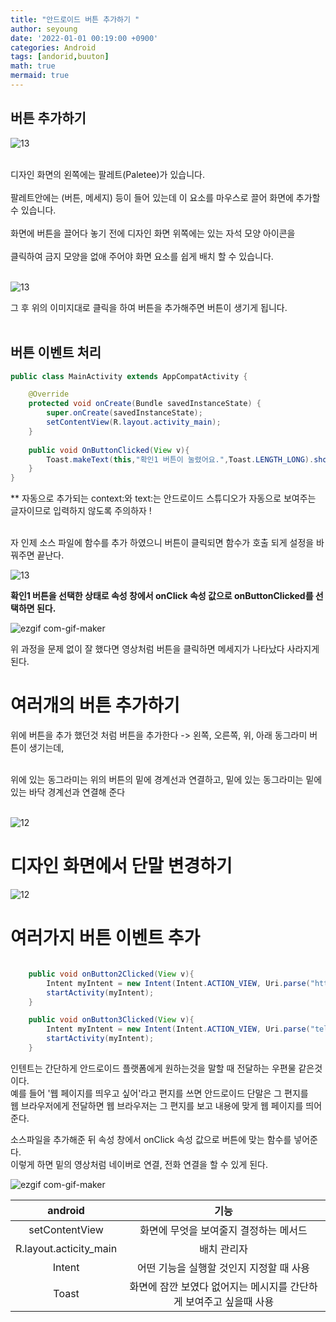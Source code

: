 ```yaml
---
title: "안드로이드 버튼 추가하기 "
author: seyoung
date: '2022-01-01 00:19:00 +0900'
categories: Android
tags: [andorid,buuton]
math: true
mermaid: true
---
```


## 버튼 추가하기

![13](https://user-images.githubusercontent.com/54762273/147830076-e5294087-3585-4065-a5a2-de84a525e74c.PNG)

<br>
디자인 화면의 왼쪽에는 팔레트(Paletee)가 있습니다. <br><br>
팔레트안에는 (버튼, 메세지) 등이 들어 있는데 이 요소를 마우스로 끌어 화면에 추가할 수 있습니다. <br><br>
화면에 버튼을 끌어다 놓기 전에 디자인 화면 위쪽에는 있는 자석 모양 아이콘을 <br><br>
클릭하여 금지 모양을 없애 주어야 화면 요소를 쉽게 배치 할 수 있습니다.<br><br>

![13](https://user-images.githubusercontent.com/54762273/147830407-c6793fa9-410e-474d-ab76-64c1559d0e66.jpg)

그 후 위의 이미지대로 클릭을 하여 버튼을 추가해주면 버튼이 생기게 됩니다.<br><br>

## 버튼 이벤트 처리 

```java
public class MainActivity extends AppCompatActivity {

    @Override
    protected void onCreate(Bundle savedInstanceState) {
        super.onCreate(savedInstanceState);
        setContentView(R.layout.activity_main);
    }
    
    public void OnButtonClicked(View v){
        Toast.makeText(this,"확인1 버튼이 눌렸어요.",Toast.LENGTH_LONG).show();
    }
}
```

** 자동으로 추가되는 context:와 text:는 안드로이드 스튜디오가 자동으로 보여주는 글자이므로 입력하지 않도록 주의하자 ! <br><br>

자 인제 소스 파일에 함수를 추가 하였으니 버튼이 클릭되면 함수가 호출 되게 설정을 바꿔주면 끝난다.<br>


![13](https://user-images.githubusercontent.com/54762273/147842805-caf3d316-15f0-49cd-834a-5e96dcf03066.jpg) <br>

**확인1 버튼을 선택한 상태로 속성 창에서 onClick 속성 값으로 onButtonClicked를 선택하면 된다.**


![ezgif com-gif-maker](https://user-images.githubusercontent.com/54762273/147842855-6b961024-efa4-493f-b51a-e69006556850.gif) <br>

위 과정을 문제 없이 잘 했다면 영상처럼 버튼을 클릭하면 메세지가 나타났다 사라지게 된다.

# 여러개의 버튼 추가하기 

위에 버튼을 추가 했던것 처럼 버튼을 추가한다 -> 왼쪽, 오른쪽, 위, 아래 동그라미 버튼이 생기는데, <br> <br>

위에 있는 동그라미는 위의 버튼의 밑에 경계선과 연결하고, 밑에 있는 동그라미는 밑에 있는 바닥 경계선과 연결해 준다 <br><br>

![12](https://user-images.githubusercontent.com/54762273/147842965-0b057cf1-a7aa-4a9f-99e1-a80f84121491.PNG)


# 디자인 화면에서 단말 변경하기

![12](https://user-images.githubusercontent.com/54762273/147843024-c239d79b-b9ef-47d3-b8b4-e50fa0e4e296.jpg)

# 여러가지 버튼 이벤트 추가

```java

    public void onButton2Clicked(View v){
        Intent myIntent = new Intent(Intent.ACTION_VIEW, Uri.parse("http://m.naver.com"));
        startActivity(myIntent);
    }

    public void onButton3Clicked(View v){
        Intent myIntent = new Intent(Intent.ACTION_VIEW, Uri.parse("tel:010-9999-9999"));
        startActivity(myIntent);
    }

```

인텐트는 간단하게 안드로이드 플랫폼에게 원하는것을 말할 때 전달하는 우편물 같은것 이다. <br>
예를 들어 '웹 페이지를 띄우고 싶어'라고 편지를 쓰면 안드로이드 단말은 그 편지를 <br>
웹 브라우저에게 전달하면 웹 브라우저는 그 편지를 보고 내용에 맞게 웹 페이지를 띄어준다.



소스파일을 추가해준 뒤 속성 창에서 onClick 속성 값으로 버튼에 맞는 함수를 넣어준다. <br>
이렇게 하면 밑의 영상처럼 네이버로 연결, 전화 연결을 할 수 있게 된다.




![ezgif com-gif-maker](https://user-images.githubusercontent.com/54762273/147843100-d9e0a6da-f3b5-4026-acd4-9b198cd62468.gif)



|android|기능|
|:---:|:---:|
|setContentView|화면에 무엇을 보여줄지 결정하는 메서드|
|R.layout.acticity_main|배치 관리자|
|Intent|어떤 기능을 실행할 것인지 지정할 때 사용|
|Toast|화면에 잠깐 보였다 없어지는 메시지를 간단하게 보여주고 싶을때 사용 |









